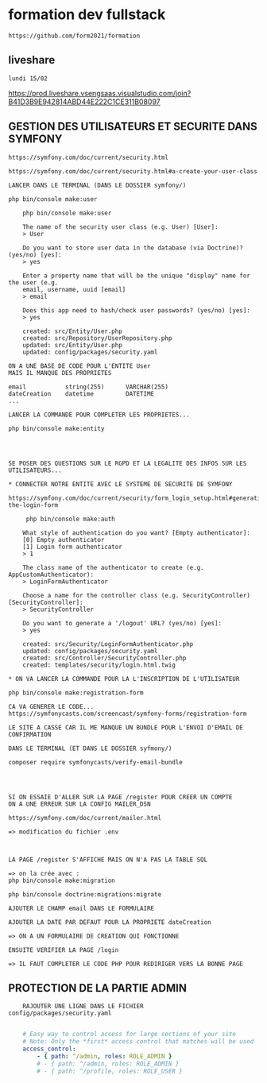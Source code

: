 # formation dev fullstack

    https://github.com/form2021/formation

## liveshare

    lundi 15/02

https://prod.liveshare.vsengsaas.visualstudio.com/join?B41D3B9E942814ABD44E222C1CE311B08097


## GESTION DES UTILISATEURS ET SECURITE DANS SYMFONY

    https://symfony.com/doc/current/security.html

    https://symfony.com/doc/current/security.html#a-create-your-user-class

    LANCER DANS LE TERMINAL (DANS LE DOSSIER symfony/)

    php bin/console make:user




```
    php bin/console make:user

    The name of the security user class (e.g. User) [User]:
    > User

    Do you want to store user data in the database (via Doctrine)? (yes/no) [yes]:
    > yes

    Enter a property name that will be the unique "display" name for the user (e.g.
    email, username, uuid [email]
    > email

    Does this app need to hash/check user passwords? (yes/no) [yes]:
    > yes

    created: src/Entity/User.php
    created: src/Repository/UserRepository.php
    updated: src/Entity/User.php
    updated: config/packages/security.yaml
```



    ON A UNE BASE DE CODE POUR L'ENTITE User
    MAIS IL MANQUE DES PROPRIETES

    email           string(255)      VARCHAR(255)
    dateCreation    datetime         DATETIME
    ...  

    LANCER LA COMMANDE POUR COMPLETER LES PROPRIETES...
    
    php bin/console make:entity




    SE POSER DES QUESTIONS SUR LE RGPD ET LA LEGALITE DES INFOS SUR LES UTILISATEURS...

    * CONNECTER NOTRE ENTITE AVEC LE SYSTEME DE SECURITE DE SYMFONY

    https://symfony.com/doc/current/security/form_login_setup.html#generating-the-login-form




```
     php bin/console make:auth

    What style of authentication do you want? [Empty authenticator]:
    [0] Empty authenticator
    [1] Login form authenticator
    > 1

    The class name of the authenticator to create (e.g. AppCustomAuthenticator):
    > LoginFormAuthenticator

    Choose a name for the controller class (e.g. SecurityController) [SecurityController]:
    > SecurityController

    Do you want to generate a '/logout' URL? (yes/no) [yes]:
    > yes

    created: src/Security/LoginFormAuthenticator.php
    updated: config/packages/security.yaml
    created: src/Controller/SecurityController.php
    created: templates/security/login.html.twig
```



    * ON VA LANCER LA COMMANDE POUR LA L'INSCRIPTION DE L'UTILISATEUR

    php bin/console make:registration-form

    CA VA GENERER LE CODE...
    https://symfonycasts.com/screencast/symfony-forms/registration-form

    LE SITE A CASSE CAR IL ME MANQUE UN BUNDLE POUR L'ENVOI D'EMAIL DE CONFIRMATION

    DANS LE TERMINAL (ET DANS LE DOSSIER syfmony/)

    composer require symfonycasts/verify-email-bundle




    SI ON ESSAIE D'ALLER SUR LA PAGE /register POUR CREER UN COMPTE
    ON A UNE ERREUR SUR LA CONFIG MAILER_DSN

    https://symfony.com/doc/current/mailer.html

    => modification du fichier .env



    LA PAGE /register S'AFFICHE MAIS ON N'A PAS LA TABLE SQL

    => on la crée avec : 
    php bin/console make:migration

    php bin/console doctrine:migrations:migrate

    AJOUTER LE CHAMP email DANS LE FORMULAIRE

    AJOUTER LA DATE PAR DEFAUT POUR LA PROPRIETE dateCreation

    => ON A UN FORMULAIRE DE CREATION QUI FONCTIONNE

    ENSUITE VERIFIER LA PAGE /login

    => IL FAUT COMPLETER LE CODE PHP POUR REDIRIGER VERS LA BONNE PAGE


## PROTECTION DE LA PARTIE ADMIN

        RAJOUTER UNE LIGNE DANS LE FICHIER 
    config/packages/security.yaml

```yaml

    # Easy way to control access for large sections of your site
    # Note: Only the *first* access control that matches will be used
    access_control:
        - { path: ^/admin, roles: ROLE_ADMIN }
        # - { path: ^/admin, roles: ROLE_ADMIN }
        # - { path: ^/profile, roles: ROLE_USER }

```